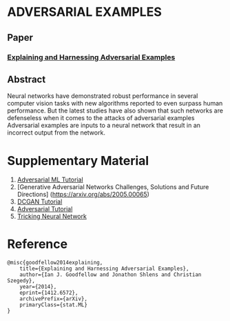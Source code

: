 
# ADVERSARIAL EXAMPLES
## Paper
### [Explaining and Harnessing Adversarial Examples](https://arxiv.org/abs/1412.6572)
## Abstract
Neural networks have demonstrated robust
performance in several computer vision tasks with
new algorithms reported to even surpass human
performance. But the latest studies have also shown
that such networks are defenseless when it comes to
the attacks of adversarial examples
Adversarial examples are inputs to a neural network
that result in an incorrect output from the network.

# Supplementary Material
1. [Adversarial ML Tutorial](https://adversarial-ml-tutorial.org/)
2. [Generative Adversarial Networks Challenges, Solutions and Future Directions] (https://arxiv.org/abs/2005.00065)
3. [DCGAN Tutorial](https://pytorch.org/tutorials/beginner/dcgan_faces_tutorial.html)
4. [Adversarial Tutorial](https://pytorch.org/tutorials/beginner/fgsm_tutorial.html)
5. [Tricking Neural Network](https://medium.com/@ml.at.berkeley/tricking-neural-networks-create-your-own-adversarial-examples-a61eb7620fd8)
# Reference
```
@misc{goodfellow2014explaining,
    title={Explaining and Harnessing Adversarial Examples},
    author={Ian J. Goodfellow and Jonathon Shlens and Christian Szegedy},
    year={2014},
    eprint={1412.6572},
    archivePrefix={arXiv},
    primaryClass={stat.ML}
}
```
